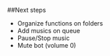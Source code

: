 ##Next steps

 - Organize functions on folders
 - Add musics on queue
 - Pause/Stop music
 - Mute bot (volume 0)